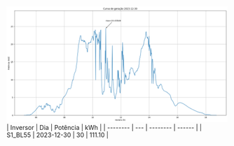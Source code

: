 ![My Image](30_12_2023-S1_BL55.png)
| Inversor | Dia | Potência | kWh    |
| -------- | --- | -------- | ------ |
| S1_BL55       | 2023-12-30  | 30       | 111.10 |